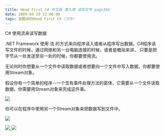 ```yaml
---
title: Head First C# 中文版 第九章 读写文件 page386
date: 2009-04-29 22:06:00
tags: 我翻译的Head First C#（习作）
---
```

C#  使用流来读写数据

  

.NET Framework  使用  流  的方式来向程序读入或者从程序写出数据。C#程序读写文件的时候，通过网络和另一台电脑连接的时候，或者是概括来讲，
只要是把字节从一处发送至另一处的时候，你都要使用流。

无论何时你想要从一个文件中读取数据或者想要向一个文件中写入数据，你都要使用Stream对象。

假设你有一个简单的程序--一个含有事件处理方法的窗体，它需要从一个文件读取数据。你需要用Stream对象来完成这件事。

  

![](https://p-blog.csdn.net/images/p_blog_csdn_net/cuipengfei1/EntryImages/20090429/2009-04-29_21-52-49.jpg)

你可以在程序中使用另一个Stream对象来把数据写到文件中。

  

![](https://p-blog.csdn.net/images/p_blog_csdn_net/cuipengfei1/EntryImages/20090429/2009-04-29_21-59-02.jpg)



[ ![](https://profile.csdnimg.cn/5/2/5/3_cuipengfei1)
![](https://g.csdnimg.cn/static/user-reg-year/1x/11.png)
](https://blog.csdn.net/cuipengfei1)





